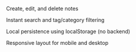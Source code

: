 Create, edit, and delete notes

Instant search and tag/category filtering

Local persistence using localStorage (no backend)

Responsive layout for mobile and desktop
